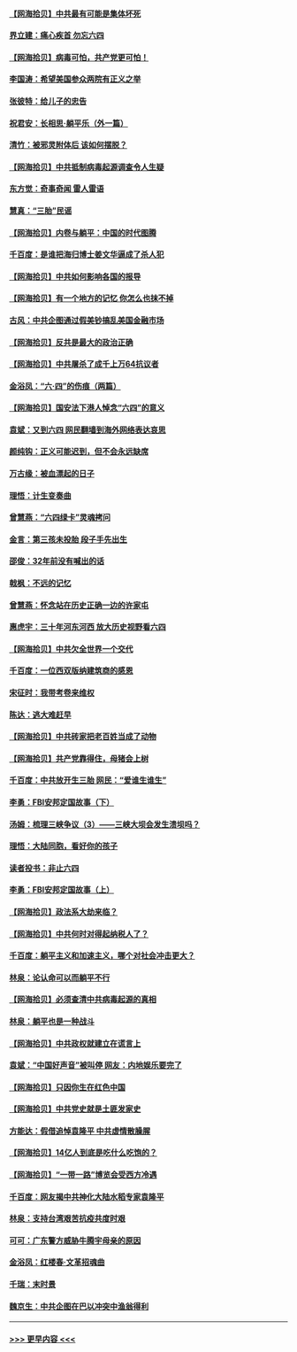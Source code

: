#### [【网海拾贝】中共最有可能是集体坏死](../pages/nsc993/n13023101.md?t=06161151) 
#### [界立建：痛心疾首 勿忘六四](../pages/nsc993/n13022339.md?t=06161151) 
#### [【网海拾贝】病毒可怕，共产党更可怕！](../pages/nsc993/n13020728.md?t=06161151) 
#### [李国涛：希望美国参众两院有正义之举](../pages/nsc993/n13020674.md?t=06161151) 
#### [张彼特：给儿子的忠告](../pages/nsc993/n13018934.md?t=06161151) 
#### [祝君安：长相思‧躺平乐（外一篇）](../pages/nsc993/n13018923.md?t=06161151) 
#### [清竹：被邪灵附体后 该如何摆脱？](../pages/nsc993/n13018877.md?t=06161151) 
#### [【网海拾贝】中共抵制病毒起源调查令人生疑](../pages/nsc993/n13017785.md?t=06161151) 
#### [东方觉：奇事奇闻 雷人雷语](../pages/nsc993/n13017577.md?t=06161151) 
#### [慧真：“三胎”民谣](../pages/nsc993/n13017394.md?t=06161151) 
#### [【网海拾贝】内卷与躺平：中国的时代图腾](../pages/nsc993/n13016128.md?t=06161151) 
#### [千百度：是谁把海归博士姜文华逼成了杀人犯](../pages/nsc993/n13015218.md?t=06161151) 
#### [【网海拾贝】中共如何影响各国的报导](../pages/nsc993/n13012599.md?t=06161151) 
#### [【网海拾贝】有一个地方的记忆 你怎么也抹不掉](../pages/nsc993/n13009802.md?t=06161151) 
#### [古风：中共企图通过假美钞搞乱美国金融市场](../pages/nsc993/n13009626.md?t=06161151) 
#### [【网海拾贝】反共是最大的政治正确](../pages/nsc993/n13007051.md?t=06161151) 
#### [【网海拾贝】中共屠杀了成千上万64抗议者](../pages/nsc993/n13002713.md?t=06161151) 
#### [金浴凤：“六·四”的伤痕（两篇）](../pages/nsc993/n13001719.md?t=06161151) 
#### [【网海拾贝】国安法下港人悼念“六四”的意义](../pages/nsc993/n13001039.md?t=06161151) 
#### [袁斌：又到六四 网民翻墙到海外网络表达哀思](../pages/nsc993/n13000995.md?t=06161151) 
#### [颜纯钩：正义可能迟到，但不会永远缺席](../pages/nsc993/n13000920.md?t=06161151) 
#### [万古缘：被血漂起的日子](../pages/nsc993/n13000914.md?t=06161151) 
#### [理悟：计生变奏曲](../pages/nsc993/n13000414.md?t=06161151) 
#### [曾慧燕：“六四绿卡”灵魂拷问](../pages/nsc993/n13000277.md?t=06161151) 
#### [金言：第三孩未投胎 段子手先出生](../pages/nsc993/n13000215.md?t=06161151) 
#### [邵俊：32年前没有喊出的话](../pages/nsc993/n13000181.md?t=06161151) 
#### [戟枫：不远的记忆](../pages/nsc993/n13000121.md?t=06161151) 
#### [曾慧燕：怀念站在历史正确一边的许家屯](../pages/nsc993/n13000073.md?t=06161151) 
#### [惠虎宇：三十年河东河西 放大历史视野看六四](../pages/nsc993/n13000018.md?t=06161151) 
#### [【网海拾贝】中共欠全世界一个交代](../pages/nsc993/n12998706.md?t=06161151) 
#### [千百度：一位西双版纳建筑商的感恩](../pages/nsc993/n12998487.md?t=06161151) 
#### [宋征时：我带考卷来维权](../pages/nsc993/n12994088.md?t=06161151) 
#### [陈达：逃大难赶早](../pages/nsc993/n12993569.md?t=06161151) 
#### [【网海拾贝】中共砖家把老百姓当成了动物](../pages/nsc993/n12993483.md?t=06161151) 
#### [【网海拾贝】共产党靠得住，母猪会上树](../pages/nsc993/n12990730.md?t=06161151) 
#### [千百度：中共放开生三胎 网民：“爱谁生谁生”](../pages/nsc993/n12990644.md?t=06161151) 
#### [李勇：FBI安邦定国故事（下）](../pages/nsc993/n12987854.md?t=06161151) 
#### [汤姆：梳理三峡争议（3）——三峡大坝会发生溃坝吗？](../pages/nsc993/n12989806.md?t=06161151) 
#### [理悟：大陆同胞，看好你的孩子](../pages/nsc993/n12989778.md?t=06161151) 
#### [读者投书：非止六四](../pages/nsc993/n12989673.md?t=06161151) 
#### [李勇：FBI安邦定国故事（上）](../pages/nsc993/n12987749.md?t=06161151) 
#### [【网海拾贝】政法系大劫来临？](../pages/nsc993/n12987596.md?t=06161151) 
#### [【网海拾贝】中共何时对得起纳税人了？](../pages/nsc993/n12985578.md?t=06161151) 
#### [千百度：躺平主义和加速主义，哪个对社会冲击更大？](../pages/nsc993/n12985512.md?t=06161151) 
#### [林泉：论认命可以而躺平不行](../pages/nsc993/n12985505.md?t=06161151) 
#### [【网海拾贝】必须查清中共病毒起源的真相](../pages/nsc993/n12984276.md?t=06161151) 
#### [林泉：躺平也是一种战斗](../pages/nsc993/n12984194.md?t=06161151) 
#### [【网海拾贝】中共政权就建立在谎言上](../pages/nsc993/n12981880.md?t=06161151) 
#### [袁斌：“中国好声音”被叫停 网友：内地娱乐要完了](../pages/nsc993/n12981826.md?t=06161151) 
#### [【网海拾贝】只因你生在红色中国](../pages/nsc993/n12979096.md?t=06161151) 
#### [【网海拾贝】中共党史就是土匪发家史](../pages/nsc993/n12976478.md?t=06161151) 
#### [方能达：假借追悼袁隆平 中共虚情散臊腥](../pages/nsc993/n12976396.md?t=06161151) 
#### [【网海拾贝】14亿人到底是吃什么吃饱的？](../pages/nsc993/n12974125.md?t=06161151) 
#### [【网海拾贝】“一带一路”博览会受西方冷遇](../pages/nsc993/n12971787.md?t=06161151) 
#### [千百度：网友揭中共神化大陆水稻专家袁隆平](../pages/nsc993/n12971733.md?t=06161151) 
#### [林泉：支持台湾艰苦抗疫共度时艰](../pages/nsc993/n12971350.md?t=06161151) 
#### [可可：广东警方威胁牛腾宇母亲的原因](../pages/nsc993/n12971100.md?t=06161151) 
#### [金浴凤：红楼春·文革招魂曲](../pages/nsc993/n12970354.md?t=06161151) 
#### [千瑞：末时景](../pages/nsc993/n12970337.md?t=06161151) 
#### [魏京生：中共企图在巴以冲突中渔翁得利](../pages/nsc993/n12970286.md?t=06161151) 

----
#### [ >>> 更早内容 <<< ](../indexes/nsc993-earlier.md)
